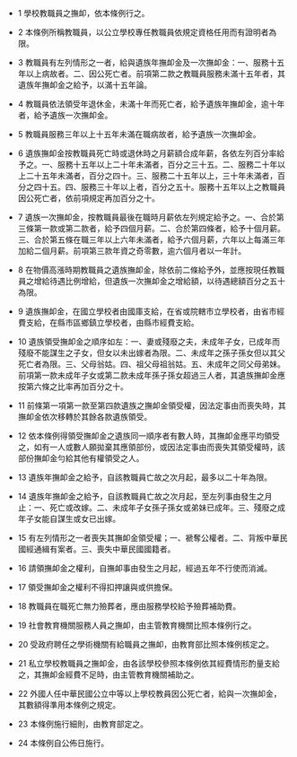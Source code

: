 * 1 學校教職員之撫卹，依本條例行之。

* 2 本條例所稱教職員，以公立學校專任教職員依規定資格任用而有證明者為限。

* 3 教職員有左列情形之一者，給與遺族年撫卹金及一次撫卹金：一、服務十五年以上病故者。二、因公死亡者。前項第二款之教職員服務未滿十五年者，其遺族年撫卹金之給予，以滿十五年論。

* 4 教職員依法領受年退休金，未滿十年而死亡者，給予遺族年撫卹金，逾十年者，給予遺族一次撫卹金。

* 5 教職員服務三年以上十五年未滿在職病故者，給予遺族一次撫卹金。

* 6 遺族撫卹金按教職員死亡時或退休時之月薪額合成年薪，各依左列百分率給予之。一、服務十五年以上二十年未滿者，百分之三十五。二、服務二十年以上二十五年未滿者，百分之四十。三、服務二十五年以上，三十年未滿者，百分之四十五。四、服務三十年以上者，百分之五十。服務十五年以上之教職員因公死亡者，依前項規定再加百分之十。

* 7 遺族一次撫卹金，按教職員最後在職時月薪依左列規定給予之。一、合於第三條第一款或第二款者，給予四個月薪。二、合於第四條者，給予十個月薪。三、合於第五條在職三年以上六年未滿者，給予六個月薪，六年以上每滿三年加給二個月薪。前項第三款年資之奇零數，逾六個月者以一年計。

* 8 在物價高漲時期教職員之遺族撫卹金，除依前二條給予外，並應按現任教職員之增給待遇比例增給，但遺族一次撫卹金之增給額，以待遇總額百分之五十為限。

* 9 遺族撫卹金，在國立學校者由國庫支給，在省或院轄市立學校者，由省市經費支給，在縣市區鄉鎮立學校者，由縣市經費支給。

* 10 遺族領受撫卹金之順序如左：一、妻或殘廢之夫，未成年子女，已成年而殘廢不能謀生之子女，但女以未出嫁者為限。二、未成年之孫子孫女但以其父死亡者為限。三、父母翁姑。四、祖父母祖翁姑。五、未成年之同父母弟妹。前項第一款未成年子女或第二款未成年孫子孫女超過三人者，其遺族撫卹金應按第六條之比率再加百分之十。

* 11 前條第一項第一款至第四款遺族之撫卹金領受權，因法定事由而喪失時，其撫卹金依次移轉於其餘各款遺族領受。

* 12 依本條例得領受撫卹金之遺族同一順序者有數人時，其撫卹金應平均領受之，如有一人或數人願拋棄其應領部份，或因法定事由而喪失其領受權時，該部份撫卹金勻給其他有權領受之人。

* 13 遺族年撫卹金之給予，自該教職員亡故之次月起，最多以二十年為限。

* 14 遺族年撫卹金之給予，自該教職員亡故之次月起，至左列事由發生之月止：一、死亡或改嫁。二、未成年子女孫子孫女或弟妹已成年。三、殘廢之成年子女能自謀生或女已出嫁。

* 15 有左列情形之一者喪失其撫卹金領受權；一、褫奪公權者。二、背叛中華民國經通緝有案者。三、喪失中華民國國籍者。

* 16 請領撫卹金之權利，自撫卹事由發生之月起，經過五年不行使而消滅。

* 17 領受撫卹金之權利不得扣押讓與或供擔保。

* 18 教職員在職死亡無力殮葬者，應由服務學校給予殮葬補助費。

* 19 社會教育機關服務人員之撫卹，由主管教育機關比照本條例行之。

* 20 受政府聘任之學術機關有給職員之撫卹，由教育部比照本條例核定之。

* 21 私立學校教職員之撫卹金，由各該學校參照本條例依其經費情形酌量支給之，其撫卹金經費不足時，由主管教育機關補助之。

* 22 外國人任中華民國公立中等以上學校教員因公死亡者，給與一次撫卹金，其數額得準用本條例之規定。

* 23 本條例施行細則，由教育部定之。

* 24 本條例自公佈日施行。

